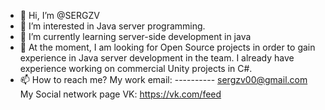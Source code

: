 - 👋 Hi, I’m @SERGZV
- 👀 I’m interested in Java server programming.
- 🌱 I’m currently learning server-side development in java
- 💞️ At the moment, I am looking for Open Source projects in order to gain experience in Java server development in the team. I already have experience working on commercial Unity projects in C#.
- 📫 How to reach me?
        My work email: ----------  sergzv00@gmail.com
        My Social network page VK: https://vk.com/feed

<!---
SERGZV/SERGZV is a ✨ special ✨ repository because its `README.md` (this file) appears on your GitHub profile.
You can click the Preview link to take a look at your changes.
--->
